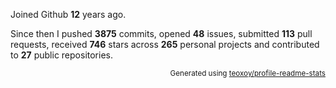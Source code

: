 Joined Github **12** years ago.

Since then I pushed **3875** commits, opened **48** issues, submitted **113** pull requests, received **746** stars across **265** personal projects and contributed to **27** public repositories.

<p align="right"><sub>Generated using <a href="https://github.com/marketplace/actions/profile-readme-stats">teoxoy/profile-readme-stats</a></sub></p>
